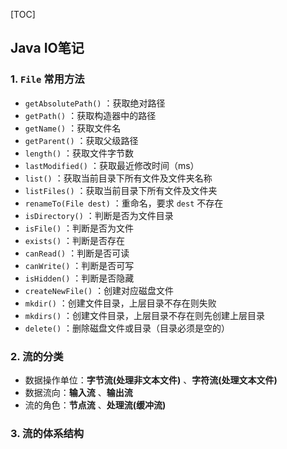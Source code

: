 [TOC]

## Java IO笔记

### 1. `File` 常用方法

- `getAbsolutePath()` ：获取绝对路径
- `getPath()` ：获取构造器中的路径
- `getName()` ：获取文件名
- `getParent()` ：获取父级路径
- `length()` ：获取文件字节数
- `lastModified()` ：获取最近修改时间（ms）
- `list()` ：获取当前目录下所有文件及文件夹名称
- `listFiles()` ：获取当前目录下所有文件及文件夹
- `renameTo(File dest)` ：重命名，要求 `dest` 不存在
- `isDirectory()` ：判断是否为文件目录
- `isFile()` ：判断是否为文件
- `exists()` ：判断是否存在
- `canRead()` ：判断是否可读
- `canWrite()` ：判断是否可写
- `isHidden()` ：判断是否隐藏
- `createNewFile()` ：创建对应磁盘文件
- `mkdir()` ：创建文件目录，上层目录不存在则失败
- `mkdirs()` ：创建文件目录，上层目录不存在则先创建上层目录
- `delete()` ：删除磁盘文件或目录（目录必须是空的）

### 2. 流的分类

- 数据操作单位：**字节流(处理非文本文件)** 、**字符流(处理文本文件)**
- 数据流向：**输入流** 、**输出流**
- 流的角色：**节点流** 、**处理流(缓冲流)**

### 3. 流的体系结构

